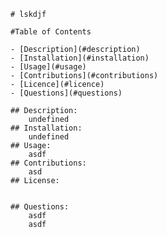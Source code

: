 
    # lskdjf
    
    #Table of Contents

    - [Description](#description)
    - [Installation](#installation)
    - [Usage](#usage)
    - [Contributions](#contributions)
    - [Licence](#licence)
    - [Questions](#questions)

    ## Description: 
        undefined
    ## Installation:
        undefined
    ## Usage:
        asdf
    ## Contributions:
        asd
    ## License:
        

    ## Questions:
        asdf
        asdf
    
    